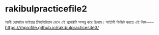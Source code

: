# rakibulpracticefile2
আলী হোসাইন ভাইয়ার টিউটোরিয়াল দেথে এই প্রজেক্টটি সম্পন্ন করে ছিলাম।
সাইটটি ভিজিট করতে এই লিঙ্ক----
https://rhprofile.github.io/rakibulpracticesite3/
